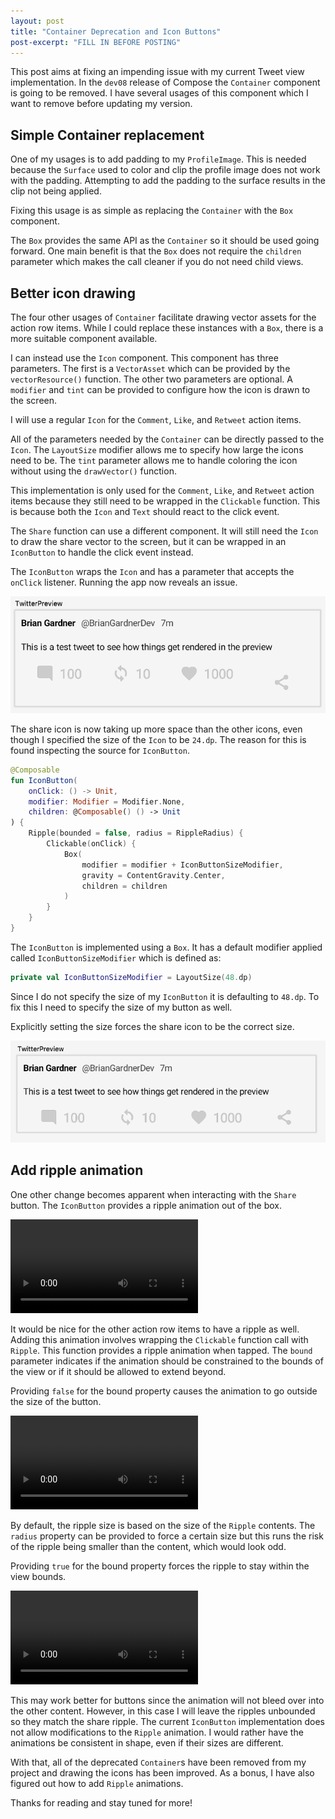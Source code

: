 ```yaml
---
layout: post
title: "Container Deprecation and Icon Buttons"
post-excerpt: "FILL IN BEFORE POSTING"
---
```


This post aims at fixing an impending issue with my current Tweet view implementation. In the `dev08` release of Compose the `Container` component is going to be removed. I have several usages of this component which I want to remove before updating my version.

## Simple Container replacement

One of my usages is to add padding to my `ProfileImage`. This is needed because the `Surface` used to color and clip the profile image does not work with the padding. Attempting to add the padding to the surface results in the clip not being applied.

Fixing this usage is as simple as replacing the `Container` with the `Box` component.

<script src="https://gist.github.com/BrianGardnerAtl/bc202cd3aa8fc8a011d3653dd96c9817.js"></script>

The `Box` provides the same API as the `Container` so it should be used going forward. One main benefit is that the `Box` does not require the `children` parameter which makes the call cleaner if you do not need child views.

## Better icon drawing

The four other usages of `Container` facilitate drawing vector assets for the action row items. While I could replace these instances with a `Box`, there is a more suitable component available.

I can instead use the `Icon` component. This component has three parameters. The first is a `VectorAsset` which can be provided by the `vectorResource()` function. The other two parameters are optional. A `modifier` and `tint` can be provided to configure how the icon is drawn to the screen.

I will use a regular `Icon` for the `Comment`, `Like`, and `Retweet` action items.

<script src="https://gist.github.com/BrianGardnerAtl/91cc5dd88e24bba857825251df80ee94.js"></script>

All of the parameters needed by the `Container` can be directly passed to the `Icon`. The `LayoutSize` modifier allows me to specify how large the icons need to be. The `tint` parameter allows me to handle coloring the icon without using the `drawVector()` function.

This implementation is only used for the `Comment`, `Like`, and `Retweet` action items because they still need to be wrapped in the `Clickable` function. This is because both the `Icon` and `Text` should react to the click event.

The `Share` function can use a different component. It will still need the `Icon` to draw the share vector to the screen, but it can be wrapped in an `IconButton` to handle the click event instead.

<script src="https://gist.github.com/BrianGardnerAtl/843c5d40ad354f9636336b8bb81aa164.js"></script>

The `IconButton` wraps the `Icon` and has a parameter that accepts the `onClick` listener. Running the app now reveals an issue.

<img class="post-image" src="/assets/images/compose_4_5/share_icon_larger.png" alt="Preview pane showing the share icon is larger than the other action row icons."/>

The share icon is now taking up more space than the other icons, even though I specified the size of the `Icon` to be `24.dp`. The reason for this is found inspecting the source for `IconButton`.

```kotlin
@Composable
fun IconButton(
    onClick: () -> Unit,
    modifier: Modifier = Modifier.None,
    children: @Composable() () -> Unit
) {
    Ripple(bounded = false, radius = RippleRadius) {
        Clickable(onClick) {
            Box(
                modifier = modifier + IconButtonSizeModifier,
                gravity = ContentGravity.Center,
                children = children
            )
        }
    }
}
```

The `IconButton` is implemented using a `Box`. It has a default modifier applied called `IconButtonSizeModifier` which is defined as:

```kotlin
private val IconButtonSizeModifier = LayoutSize(48.dp)
```

Since I do not specify the size of my `IconButton` it is defaulting to `48.dp`. To fix this I need to specify the size of my button as well.

<script src="https://gist.github.com/BrianGardnerAtl/9d506c74c2c88ffc370e8d3636a2d673.js"></script>

Explicitly setting the size forces the share icon to be the correct size.

<img class="post-image" src="/assets/images/compose_4_5/share_icon_correct_size.png" alt="Preview pane showing the share icon the correct size."/>

## Add ripple animation

One other change becomes apparent when interacting with the `Share` button. The `IconButton` provides a ripple animation out of the box.

<div class="center-screenshot">
    <video class="post-emulator-recording" controls preload="auto">
        <source src="/assets/images/compose_4_5/share_button_ripple.webm" type="video/webm">
        Emulator screen recording of the ripple animation when clicking the share icon.
    </video>
</div>

It would be nice for the other action row items to have a ripple as well. Adding this animation involves wrapping the `Clickable` function call with `Ripple`. This function provides a ripple animation when tapped. The `bound` parameter indicates if the animation should be constrained to the bounds of the view or if it should be allowed to extend beyond.

<script src="https://gist.github.com/BrianGardnerAtl/1308616a358cf26a46ca1f3e018507f1.js"></script>

Providing `false` for the bound property causes the animation to go outside the size of the button.

<div class="center-screenshot">
    <video class="post-emulator-recording" controls preload="auto">
        <source src="/assets/images/compose_4_5/other_action_item_ripples.webm" type="video/webm">
        Emulator screen recording of the ripple animation for the other action row items.
    </video>
</div>

By default, the ripple size is based on the size of the `Ripple` contents. The `radius` property can be provided to force a certain size but this runs the risk of the ripple being smaller than the content, which would look odd.

Providing `true` for the bound property forces the ripple to stay within the view bounds.

<div class="center-screenshot">
    <video class="post-emulator-recording" controls preload="auto">
        <source src="/assets/images/compose_4_5/constrained_ripples.webm" type="video/webm">
        Emulator screen recording of the ripple animations bound to the size of the contents.
    </video>
</div>

This may work better for buttons since the animation will not bleed over into the other content. However, in this case I will leave the ripples unbounded so they match the share ripple. The current `IconButton` implementation does not allow modifications to the `Ripple` animation. I would rather have the animations be consistent in shape, even if their sizes are different.

With that, all of the deprecated `Container`s have been removed from my project and drawing the icons has been improved. As a bonus, I have also figured out how to add `Ripple` animations.

Thanks for reading and stay tuned for more!
